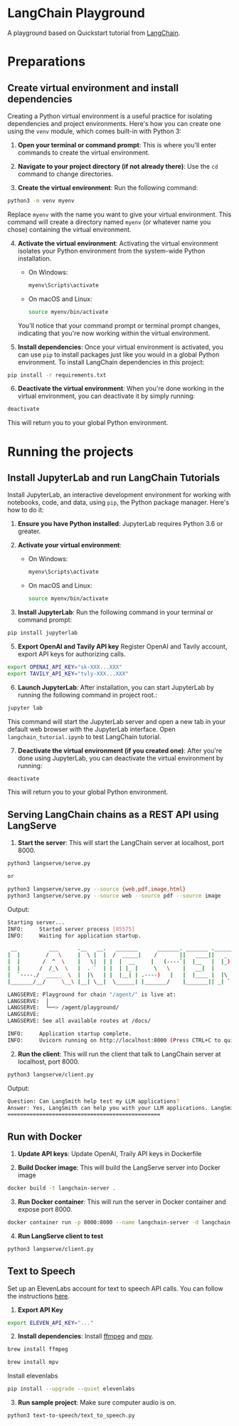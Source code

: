 # LangChain Playground
A playground based on Quickstart tutorial from [LangChain](https://python.langchain.com/docs/get_started/quickstart).

# Preparations
## Create virtual environment and install dependencies
Creating a Python virtual environment is a useful practice for isolating dependencies and project environments. Here's how you can create one using the `venv` module, which comes built-in with Python 3:

1. **Open your terminal or command prompt**: This is where you'll enter commands to create the virtual environment.

2. **Navigate to your project directory (if not already there)**: Use the `cd` command to change directories.

3. **Create the virtual environment**: Run the following command:

```bash
python3 -m venv myenv
```

Replace `myenv` with the name you want to give your virtual environment. This command will create a directory named `myenv` (or whatever name you chose) containing the virtual environment.

4. **Activate the virtual environment**: Activating the virtual environment isolates your Python environment from the system-wide Python installation. 

   - On Windows:
     ```bash
     myenv\Scripts\activate
     ```

   - On macOS and Linux:
     ```bash
     source myenv/bin/activate
     ```

   You'll notice that your command prompt or terminal prompt changes, indicating that you're now working within the virtual environment.

5. **Install dependencies**: Once your virtual environment is activated, you can use `pip` to install packages just like you would in a global Python environment. To install LangChain dependencies in this project:

```bash
pip install -r requirements.txt
```

6. **Deactivate the virtual environment**: When you're done working in the virtual environment, you can deactivate it by simply running:

```bash
deactivate
```

This will return you to your global Python environment.


# Running the projects

## Install JupyterLab and run LangChain Tutorials
Install JupyterLab, an interactive development environment for working with notebooks, code, and data, using `pip`, the Python package manager. Here's how to do it:

1. **Ensure you have Python installed**: JupyterLab requires Python 3.6 or greater.

2. **Activate your virtual environment**:

   - On Windows:
     ```bash
     myenv\Scripts\activate
     ```

   - On macOS and Linux:
     ```bash
     source myenv/bin/activate
     ```

4. **Install JupyterLab**: Run the following command in your terminal or command prompt:

```bash
pip install jupyterlab
```

5. **Export OpenAI and Tavily API key** Register OpenAI and Tavily account, export API keys for authorizing calls.

```bash
export OPENAI_API_KEY="sk-XXX...XXX"
export TAVILY_API_KEY="tvly-XXX...XXX"
```

6. **Launch JupyterLab**: After installation, you can start JupyterLab by running the following command in project root.:

```bash
jupyter lab
```

This command will start the JupyterLab server and open a new tab in your default web browser with the JupyterLab interface. Open `langchain_tutorial.ipynb` to test LangChain tutorial.

7. **Deactivate the virtual environment (if you created one)**: After you're done using JupyterLab, you can deactivate the virtual environment by running:

```bash
deactivate
```

This will return you to your global Python environment.

## Serving LangChain chains as a REST API using LangServe
1. **Start the server**: This will start the LangChain server at localhost, port 8000.

```bash
python3 langserve/serve.py

or

python3 langserve/serve.py --source {web,pdf,image,html}
python3 langserve/serve.py --source web --source pdf --source image
```
Output:
```bash
Starting server...
INFO:     Started server process [85575]
INFO:     Waiting for application startup.

 __          ___      .__   __.   _______      _______. _______ .______     ____    ____  _______
|  |        /   \     |  \ |  |  /  _____|    /       ||   ____||   _  \    \   \  /   / |   ____|
|  |       /  ^  \    |   \|  | |  |  __     |   (----`|  |__   |  |_)  |    \   \/   /  |  |__
|  |      /  /_\  \   |  . `  | |  | |_ |     \   \    |   __|  |      /      \      /   |   __|
|  `----./  _____  \  |  |\   | |  |__| | .----)   |   |  |____ |  |\  \----.  \    /    |  |____
|_______/__/     \__\ |__| \__|  \______| |_______/    |_______|| _| `._____|   \__/     |_______|

LANGSERVE: Playground for chain "/agent/" is live at:
LANGSERVE:  │
LANGSERVE:  └──> /agent/playground/
LANGSERVE:
LANGSERVE: See all available routes at /docs/

INFO:     Application startup complete.
INFO:     Uvicorn running on http://localhost:8000 (Press CTRL+C to quit)
```
2. **Run the client**: This will run the client that talk to LangChain server at localhost, port 8000.

```bash
python3 langserve/client.py
```
Output:
```bash
Question: Can LangSmith help test my LLM applications?
Answer: Yes, LangSmith can help you with your LLM applications. LangSmith provides personalized guidance and support throughout the application process, including reviewing your application materials, providing feedback, and offering tips and strategies to enhance your chances of success. Additionally, LangSmith can assist you in researching and selecting the best LLM programs that align with your interests and goals.
================================================
```

## Run with Docker

1. **Update API keys**: Update OpenAI, Traily API keys in Dockerfile

2. **Build Docker image**: This will build the LangServe server into Docker image
```bash
docker build -t langchain-server .
```

3. **Run Docker container**: This will run the server in Docker container and expose port 8000.
```bash
docker container run -p 8000:8000 --name langchain-server -d langchain-server
```

4. **Run LangServe client to test**
```bash
python3 langserve/client.py 
```

## Text to Speech

Set up an ElevenLabs account for text to speech API calls. You can follow the instructions [here](https://elevenlabs.io/docs/introduction).

1. **Export API Key**

```bash
export ELEVEN_API_KEY="..."
```

2. **Install dependencies**: Install [ffmpeg](https://ffmpeg.org/) and [mpv](https://mpv.io/).

```bash
brew install ffmpeg

brew install mpv
```

Install elevenlabs
```bash
pip install --upgrade --quiet elevenlabs
```

3. **Run sample project**: Make sure computer audio is on.

```bash
python3 text-to-speech/text_to_speech.py
```
